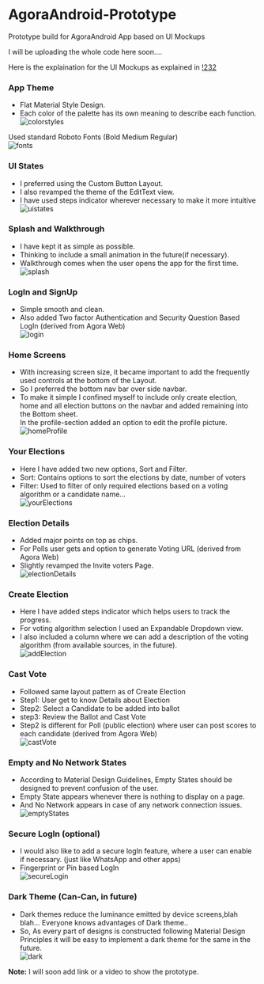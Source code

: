# AgoraAndroid-Prototype
Prototype build for AgoraAndroid App based on UI Mockups

I will be uploading the whole code here soon....

Here is the explaination for the UI Mockups as explained in [!232](https://gitlab.com/aossie/agora-android/-/merge_requests/232)

### App Theme
* Flat Material Style Design.
* Each color of the palette has its own meaning to describe each function. <br>
![colorstyles](https://gitlab.com/aossie/agora-android/uploads/7cf0914e0169e7ce7170323007176d79/colorstyles.png)

Used standard Roboto Fonts (Bold Medium Regular) <br>
![fonts](https://gitlab.com/aossie/agora-android/uploads/6c419c38384352b6479e0a8bc1ff0777/fonts.png)

### UI States
* I preferred using the Custom Button Layout. <br>
* I also revamped the theme of the EditText view. <br>
* I have used steps indicator wherever necessary to make it more intuitive <br>
![uistates](https://gitlab.com/aossie/agora-android/uploads/3760541dc79d9e9f5f99dff51121cb03/uistates.png)

### Splash and Walkthrough
* I have kept it as simple as possible. <br>
* Thinking to include a small animation in the future(if necessary). <br>
* Walkthrough comes when the user opens the app for the first time. <br>
![splash](https://gitlab.com/aossie/agora-android/uploads/0d60b6ab9645111c5e080c214d06e3ec/splash.jpg)

### LogIn and SignUp
* Simple smooth and clean. <br>
* Also added Two factor Authentication and Security Question Based LogIn (derived from Agora Web) <br>
![login](https://gitlab.com/aossie/agora-android/uploads/a6653479acadd702c828b7f02a8dfedb/login.jpg)

### Home Screens
* With increasing screen size, it became important to add the frequently used controls at the bottom of the Layout. <br>
* So I preferred the bottom nav bar over side navbar. <br>
* To make it simple I confined myself to include only create election, home and all election buttons on the navbar and added remaining into the Bottom sheet. <br>
In the profile-section added an option to edit the profile picture. <br>
![homeProfile](https://gitlab.com/aossie/agora-android/uploads/bd21cb069a4fd92d5e565f1dc7f41c8b/homeProfile.jpg)

### Your Elections
* Here I have added two new options, Sort and Filter. <br>
* Sort: Contains options to sort the elections by date, number of voters <br>
* Filter: Used to filter of only required elections based on a voting algorithm or a candidate name... <br>
![yourElections](https://gitlab.com/aossie/agora-android/uploads/f71a672b7c601492b8cabe56f0294f97/yourElections.jpg)

### Election Details
* Added major points on top as chips. <br>
* For Polls user gets and option to generate Voting URL (derived from Agora Web) <br>
* Slightly revamped the Invite voters Page. <br>
![electionDetails](https://gitlab.com/aossie/agora-android/uploads/c5a593c962eba06e47564a9daf6df69d/electionDetails.jpg)

### Create Election
* Here I have added steps indicator which helps users to track the progress. <br>
* For voting algorithm selection I used an Expandable Dropdown view. <br>
* I also included a column where we can add a description of the voting algorithm (from available sources, in the future). <br>
![addElection](https://gitlab.com/aossie/agora-android/uploads/cccf6a41529d570f876862f42cc01cb6/addElection.jpg)

### Cast Vote
* Followed same layout pattern as of Create Election <br>
* Step1: User get to know Details about Election <br>
* Step2: Select a Candidate to be added into ballot <br>
* step3: Review the Ballot and Cast Vote <br>
* Step2 is different for Poll (public election) where user can post scores to each candidate (derived from Agora Web) <br>
![castVote](https://gitlab.com/aossie/agora-android/uploads/e14e674fc216b06e1a3ef5742f2e4d19/castVote.jpg)

### Empty and No Network States
* According to Material Design Guidelines, Empty States should be designed to prevent confusion of the user. <br>
* Empty State appears whenever there is nothing to display on a page. <br>
* And No Network appears in case of any network connection issues. <br>
![emptyStates](https://gitlab.com/aossie/agora-android/uploads/1961d18c334845af093586264a7be8c4/emptyStates.jpg)

### Secure LogIn (optional)
* I would also like to add a secure logIn feature, where a user can enable if necessary. (just like WhatsApp and other apps) <br>
* Fingerprint or Pin based LogIn  <br>
![secureLogin](https://gitlab.com/aossie/agora-android/uploads/bbda1b6706a148ae418a8809060c3707/secureLogin.jpg)

### Dark Theme (Can-Can, in future)
* Dark themes reduce the luminance emitted by device screens,blah blah... Everyone knows advantages of Dark theme.. <br>
* So, As every part of designs is constructed following Material Design Principles it will be easy to implement a dark theme for the same in the future. <br>
![dark](https://gitlab.com/aossie/agora-android/uploads/19a2195a6bfdabebd47fc145fcac71dc/dark.jpg)

**Note:** I will soon add link or a video to show the prototype.
